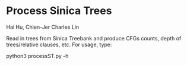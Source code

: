# Process Sinica Trees
Hai Hu, Chien-Jer Charles Lin

Read in trees from Sinica Treebank and produce CFGs counts, depth of trees/relative clauses, etc.
For usage, type:

python3 processST.py -h

